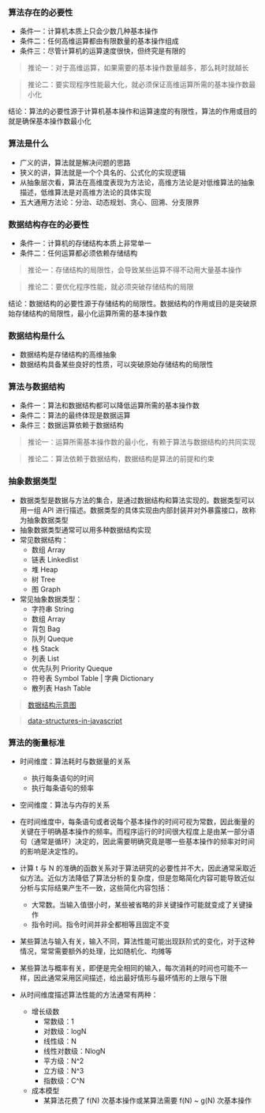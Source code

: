 ### 算法存在的必要性

- 条件一：计算机本质上只会少数几种基本操作
- 条件二：任何高维运算都由有限数量的基本操作组成
- 条件三：尽管计算机的运算速度很快，但终究是有限的

> 推论一：对于高维运算，如果需要的基本操作数量越多，那么耗时就越长

> 推论二：要实现程序性能最大化，就必须保证高维运算所需的基本操作数最小化

结论：算法的必要性源于计算机基本操作和运算速度的有限性，算法的作用或目的就是确保基本操作数最小化


### 算法是什么

- 广义的讲，算法就是解决问题的思路
- 狭义的讲，算法就是一个个具名的、公式化的实现逻辑
- 从抽象层次看，算法在高维度表现为方法论，高维方法论是对低维算法的抽象描述，低维算法是对高维方法论的具体实现
- 五大通用方法论：分治、动态规划、贪心、回溯、分支限界


### 数据结构存在的必要性

- 条件一：计算机的存储结构本质上非常单一
- 条件二：任何运算都必须依赖存储结构

> 推论一：存储结构的局限性，会导致某些运算不得不动用大量基本操作

> 推论二：要优化程序性能，就必须突破存储结构的局限

结论：数据结构的必要性源于存储结构的局限性。数据结构的作用或目的是突破原始存储结构的局限性，最小化运算所需的基本操作数


### 数据结构是什么

- 数据结构是存储结构的高维抽象
- 数据结构具备某些良好的性质，可以突破原始存储结构的局限性


### 算法与数据结构

- 条件一：算法和数据结构都可以降低运算所需的基本操作数
- 条件二：算法的最终体现是数据运算
- 条件三：数据运算依赖于数据结构

> 推论一：运算所需基本操作数的最小化，有赖于算法与数据结构的共同实现

> 推论二：算法依赖于数据结构，数据结构是算法的前提和约束


### 抽象数据类型

- 数据类型是数据与方法的集合，是通过数据结构和算法实现的。数据类型可以用一组 API 进行描述。数据类型的具体实现由内部封装并对外暴露接口，故称为抽象数据类型
- 抽象数据类型通常可以用多种数据结构实现
- 常见数据结构：
  + 数组 Array
  + 链表 Linkedlist
  + 堆 Heap
  + 树 Tree
  + 图 Graph
- 常见抽象数据类型：
  + 字符串 String
  + 数组 Array
  + 背包 Bag
  + 队列 Queque
  + 栈 Stack
  + 列表 List
  + 优先队列 Priority Queque
  + 符号表 Symbol Table | 字典 Dictionary
  + 散列表 Hash Table

> [数据结构示意图](https://www.interviewcake.com/data-structures-reference)

> [data-structures-in-javascript](https://medium.com/siliconwat/data-structures-in-javascript-1b9aed0ea17c)


### 算法的衡量标准

- 时间维度：算法耗时与数据量的关系
  + 执行每条语句的时间
  + 执行每条语句的频率
- 空间维度：算法与内存的关系

- 在时间维度中，每条语句或者说每个基本操作的时间可视为常数，因此衡量的关键在于明确基本操作的频率。而程序运行的时间很大程度上是由某一部分语句（通常是循环）决定的，因此需要明确究竟是哪一些基本操作的频率对时间的影响是决定性的。

- 计算 t 与 N 的准确的函数关系对于算法研究的必要性并不大，因此通常采取近似方法。近似方法降低了算法分析的复杂度，但是忽略简化内容可能导致近似分析与实际结果产生不一致，这些简化内容包括：
  + 大常数。当输入值很小时，某些被省略的非关键操作可能就变成了关键操作
  + 指令时间。指令时间并非全都相等且固定不变

- 某些算法与输入有关，输入不同，算法性能可能出现跃阶式的变化，对于这种情况，常常需要额外的处理，比如随机化、均摊等
- 某些算法与概率有关，即便是完全相同的输入，每次消耗的时间也可能不一样，因此通常采用区间描述，给出最好情形与最坏情形的上限与下限
- 从时间维度描述算法性能的方法通常有两种：
  + 增长级数
    - 常数级：1
    - 对数级：logN
    - 线性级：N
    - 线性对数级：NlogN
    - 平方级：N^2
    - 立方级：N^3
    - 指数级：C^N
  + 成本模型
    - 某算法花费了 f(N) 次基本操作或某算法需要 f(N) ~ g(N) 次基本操作
